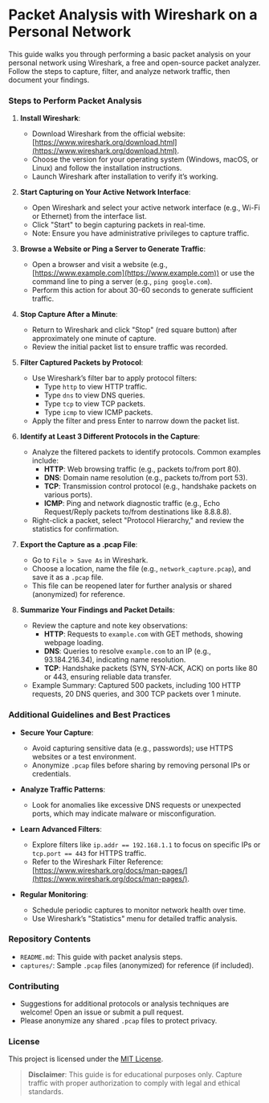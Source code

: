 # Packet Analysis with Wireshark on a Personal Network

This guide walks you through performing a basic packet analysis on your personal network using Wireshark, a free and open-source packet analyzer. Follow the steps to capture, filter, and analyze network traffic, then document your findings.

### Steps to Perform Packet Analysis

1. **Install Wireshark**:
   - Download Wireshark from the official website: [https://www.wireshark.org/download.html](https://www.wireshark.org/download.html).
   - Choose the version for your operating system (Windows, macOS, or Linux) and follow the installation instructions.
   - Launch Wireshark after installation to verify it’s working.

2. **Start Capturing on Your Active Network Interface**:
   - Open Wireshark and select your active network interface (e.g., Wi-Fi or Ethernet) from the interface list.
   - Click "Start" to begin capturing packets in real-time.
   - Note: Ensure you have administrative privileges to capture traffic.

3. **Browse a Website or Ping a Server to Generate Traffic**:
   - Open a browser and visit a website (e.g., [https://www.example.com](https://www.example.com)) or use the command line to ping a server (e.g., `ping google.com`).
   - Perform this action for about 30-60 seconds to generate sufficient traffic.

4. **Stop Capture After a Minute**:
   - Return to Wireshark and click "Stop" (red square button) after approximately one minute of capture.
   - Review the initial packet list to ensure traffic was recorded.

5. **Filter Captured Packets by Protocol**:
   - Use Wireshark’s filter bar to apply protocol filters:
     - Type `http` to view HTTP traffic.
     - Type `dns` to view DNS queries.
     - Type `tcp` to view TCP packets.
     - Type `icmp` to view ICMP packets.
   - Apply the filter and press Enter to narrow down the packet list.

6. **Identify at Least 3 Different Protocols in the Capture**:
   - Analyze the filtered packets to identify protocols. Common examples include:
     - **HTTP**: Web browsing traffic (e.g., packets to/from port 80).
     - **DNS**: Domain name resolution (e.g., packets to/from port 53).
     - **TCP**: Transmission control protocol (e.g., handshake packets on various ports).
     - **ICMP**: Ping and network diagnostic traffic (e.g., Echo Request/Reply packets to/from destinations like 8.8.8.8).
   - Right-click a packet, select "Protocol Hierarchy," and review the statistics for confirmation.

7. **Export the Capture as a .pcap File**:
   - Go to `File > Save As` in Wireshark.
   - Choose a location, name the file (e.g., `network_capture.pcap`), and save it as a `.pcap` file.
   - This file can be reopened later for further analysis or shared (anonymized) for reference.

8. **Summarize Your Findings and Packet Details**:
   - Review the capture and note key observations:
     - **HTTP**: Requests to `example.com` with GET methods, showing webpage loading.
     - **DNS**: Queries to resolve `example.com` to an IP (e.g., 93.184.216.34), indicating name resolution.
     - **TCP**: Handshake packets (SYN, SYN-ACK, ACK) on ports like 80 or 443, ensuring reliable data transfer.
   - Example Summary: Captured 500 packets, including 100 HTTP requests, 20 DNS queries, and 300 TCP packets over 1 minute.

### Additional Guidelines and Best Practices

- **Secure Your Capture**:
  - Avoid capturing sensitive data (e.g., passwords); use HTTPS websites or a test environment.
  - Anonymize `.pcap` files before sharing by removing personal IPs or credentials.

- **Analyze Traffic Patterns**:
  - Look for anomalies like excessive DNS requests or unexpected ports, which may indicate malware or misconfiguration.

- **Learn Advanced Filters**:
  - Explore filters like `ip.addr == 192.168.1.1` to focus on specific IPs or `tcp.port == 443` for HTTPS traffic.
  - Refer to the Wireshark Filter Reference: [https://www.wireshark.org/docs/man-pages/](https://www.wireshark.org/docs/man-pages/).

- **Regular Monitoring**:
  - Schedule periodic captures to monitor network health over time.
  - Use Wireshark’s "Statistics" menu for detailed traffic analysis.

### Repository Contents

- `README.md`: This guide with packet analysis steps.
- `captures/`: Sample `.pcap` files (anonymized) for reference (if included).

### Contributing

- Suggestions for additional protocols or analysis techniques are welcome! Open an issue or submit a pull request.
- Please anonymize any shared `.pcap` files to protect privacy.

### License

This project is licensed under the [MIT License](LICENSE).

> **Disclaimer**: This guide is for educational purposes only. Capture traffic with proper authorization to comply with legal and ethical standards.
